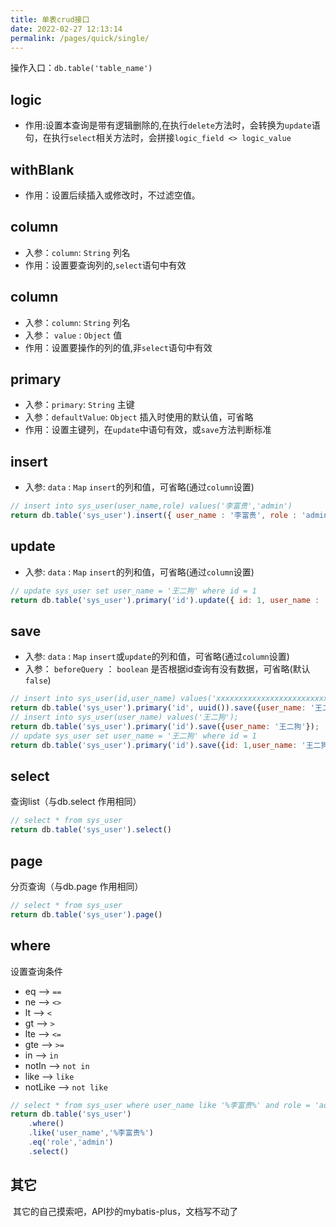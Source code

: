 ```yaml
---
title: 单表crud接口
date: 2022-02-27 12:13:14
permalink: /pages/quick/single/
---
```


操作入口：`db.table('table_name')`

## logic

- 作用:设置本查询是带有逻辑删除的,在执行`delete`方法时，会转换为`update`语句，在执行`select`相关方法时，会拼接`logic_field <> logic_value`

## withBlank

- 作用：设置后续插入或修改时，不过滤空值。

## column

- 入参：`column`: `String` 列名
- 作用：设置要查询列的,`select`语句中有效
## column

- 入参：`column`: `String` 列名
- 入参： `value` : `Object` 值
- 作用：设置要操作的列的值,非`select`语句中有效

## primary

- 入参：`primary`: `String` 主键
- 入参：`defaultValue`: `Object` 插入时使用的默认值，可省略
- 作用：设置主键列，在`update`中语句有效，或`save`方法判断标准

## insert

- 入参: `data` : `Map` `insert`的列和值，可省略(通过`column`设置)

```js
// insert into sys_user(user_name,role) values('李富贵','admin')
return db.table('sys_user').insert({ user_name : '李富贵', role : 'admin'})
```

## update

- 入参: `data` : `Map` `insert`的列和值，可省略(通过`column`设置)

```javascript
// update sys_user set user_name = '王二狗' where id = 1
return db.table('sys_user').primary('id').update({ id: 1, user_name : '王二狗'})
```

## save

- 入参: `data` : `Map` `insert`或`update`的列和值，可省略(通过`column`设置)
- 入参： `beforeQuery` ： `boolean` 是否根据id查询有没有数据，可省略(默认`false`)

```javascript
// insert into sys_user(id,user_name) values('xxxxxxxxxxxxxxxxxxxxxxxxxxxxxxxx','王二狗');
return db.table('sys_user').primary('id', uuid()).save({user_name: '王二狗'});
// insert into sys_user(user_name) values('王二狗');
return db.table('sys_user').primary('id').save({user_name: '王二狗'});
// update sys_user set user_name = '王二狗' where id = 1
return db.table('sys_user').primary('id').save({id: 1,user_name: '王二狗'});
```

## select

查询list（与db.select 作用相同）

```js
// select * from sys_user
return db.table('sys_user').select()
```

## page

分页查询（与db.page 作用相同）

```js
// select * from sys_user
return db.table('sys_user').page()
```

## where

设置查询条件

- eq --> `==`
- ne --> `<>`
- lt --> `<`
- gt --> `>`
- lte --> `<=`
- gte --> `>=`
- in --> `in`
- notIn --> `not in`
- like --> `like`
- notLike --> `not like`

```js
// select * from sys_user where user_name like '%李富贵%' and role = 'admin'
return db.table('sys_user')
    .where()
    .like('user_name','%李富贵%')
    .eq('role','admin')
    .select()
```

## 其它

​	其它的自己摸索吧，API抄的mybatis-plus，文档写不动了